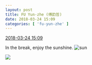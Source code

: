 ```yaml
---
layout: post
title: FU Yun-zhe (傅韵哲)
date: 2018-03-24 15:09
categories: [ 'fu-yun-zhe' ]
---
```


<div class="weibo-info">
  <a href="https://weibo.com/6505655408/G8RgftfUT">2018-03-24 15:09</a>
</div>

In the break, enjoy the sunshine. ![sun](https://img.t.sinajs.cn/t4/appstyle/expression/ext/normal/e5/sun.gif)

<!-- more -->

<a href="//wx2.sinaimg.cn/mw690/0076h49Wgy1fpnx8tywsqj332i21ou0z.jpg">
  <img class="weibo-pic-preview-h" src="//wx2.sinaimg.cn/orj360/0076h49Wgy1fpnx8tywsqj332i21ou0z.jpg" />
</a>
